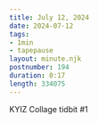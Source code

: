 ```yaml
---
title: July 12, 2024
date: 2024-07-12
tags:
- 1min
- tapepause
layout: minute.njk
postnumber: 194
duration: 0:17
length: 334075
---
```

KYIZ Collage tidbit #1
